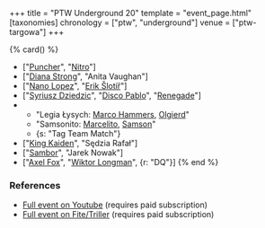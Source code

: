 +++
title = "PTW Underground 20"
template = "event_page.html"
[taxonomies]
chronology = ["ptw", "underground"]
venue = ["ptw-targowa"]
+++

{% card() %}
- ["[Puncher](@/w/puncher.md)", "[Nitro](@/w/nitro.md)"]
- ["[Diana Strong](@/w/diana-strong.md)", "Anita Vaughan"]
- ["[Nano Lopez](@/w/nano-lopez.md)", "[Erik Šlotíř](@/w/erik-slotir.md)"]
- ["[Syriusz Dziedzic](@/w/dziedzic.md)", "[Disco Pablo](@/w/disco-pablo.md)", "[Renegade](@/w/renegade.md)"]
- - "Legia Łysych: [Marco Hammers](@/w/marco-hammers.md), [Olgierd](@/w/olgierd.md)"
  - "Samsonito: [Marcelito](@/w/marcelito.md), [Samson](@/w/samson.md)"
  - {s: "Tag Team Match"}
- ["[King Kaiden](@/w/king-kaiden.md)", "Sędzia Rafał"]
- ["[Sambor](@/w/sambor.md)", "Jarek Nowak"]
- ["[Axel Fox](@/w/axel-fox.md)", "[Wiktor Longman](@/w/wiktor-longman.md)", {r: "DQ"}]
{% end %}

### References

* [Full event on Youtube](https://www.youtube.com/watch?v=DbziqHMaPyU) (requires paid subscription)
* [Full event on Fite/Triller](https://www.fite.tv/watch/ptw-underground-20/2pdqa/) (requires paid subscription)
